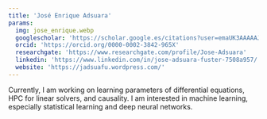 ```yaml
---
title: 'José Enrique Adsuara'
params:
  img: jose_enrique.webp
  googlescholar: 'https://scholar.google.es/citations?user=emaUK3AAAAAJ&hl=es'
  orcid: 'https://orcid.org/0000-0002-3842-965X'
  researchgate: 'https://www.researchgate.com/profile/Jose-Adsuara'
  linkedin: 'https://www.linkedin.com/in/jose-adsuara-fuster-7508a957/'
  website: 'https://jadsuafu.wordpress.com/'
---
```


Currently, I am working on learning parameters of differential equations, HPC for linear solvers, and causality. I am interested in machine learning, especially statistical learning and deep neural networks.

